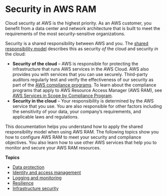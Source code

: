 # Security in AWS RAM<a name="security"></a>

Cloud security at AWS is the highest priority\. As an AWS customer, you benefit from a data center and network architecture that is built to meet the requirements of the most security\-sensitive organizations\.

Security is a shared responsibility between AWS and you\. The [shared responsibility model](http://aws.amazon.com/compliance/shared-responsibility-model/) describes this as security *of* the cloud and security *in* the cloud:
+ **Security of the cloud** – AWS is responsible for protecting the infrastructure that runs AWS services in the AWS Cloud\. AWS also provides you with services that you can use securely\. Third\-party auditors regularly test and verify the effectiveness of our security as part of the [AWS compliance programs](http://aws.amazon.com/compliance/programs/)\. To learn about the compliance programs that apply to AWS Resource Access Manager \(AWS RAM\), see [AWS Services in Scope by Compliance Program](http://aws.amazon.com/compliance/services-in-scope/)\.
+ **Security in the cloud** – Your responsibility is determined by the AWS service that you use\. You are also responsible for other factors including the sensitivity of your data, your company’s requirements, and applicable laws and regulations\. 

This documentation helps you understand how to apply the shared responsibility model when using AWS RAM\. The following topics show you how to configure AWS RAM to meet your security and compliance objectives\. You also learn how to use other AWS services that help you to monitor and secure your AWS RAM resources\. 

**Topics**
+ [Data protection](security-data-protection.md)
+ [Identity and access management](security-iam.md)
+ [Logging and monitoring](security-monitoring.md)
+ [Resilience](security-disaster-recovery-resiliency.md)
+ [Infrastructure security](security-infrastructure.md)